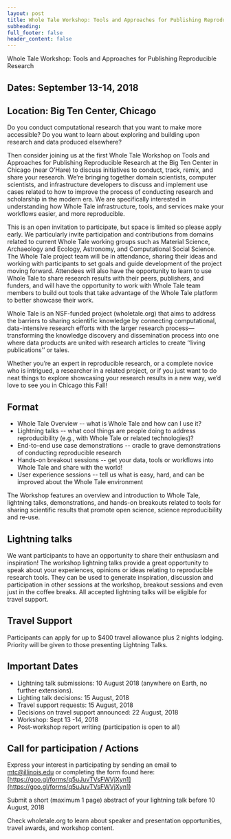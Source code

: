 ```yaml
---
layout: post
title: Whole Tale Workshop: Tools and Approaches for Publishing Reproducible Research
subheading: 
full_footer: false
header_content: false
---
```


Whole Tale Workshop: Tools and Approaches for Publishing Reproducible Research

## Dates: September 13-14, 2018 
## Location: Big Ten Center, Chicago

Do you conduct computational research that you want to make more accessible?  Do you want to learn about exploring and building upon research and data produced elsewhere?  

Then consider joining us at the first Whole Tale Workshop on Tools and Approaches for Publishing Reproducible Research at the Big Ten Center in Chicago (near O’Hare) to discuss initiatives to conduct, track, remix, and share your research. We’re bringing together domain scientists, computer scientists, and infrastructure developers to discuss and implement use cases related to how to improve the process of conducting research and scholarship in the modern era.  We are specifically interested in understanding how Whole Tale infrastructure, tools, and services make your workflows easier, and more reproducible.

This is an open invitation to participate, but space is limited so please apply early.  We particularly invite participation and contributions from domains related to current Whole Tale working groups such as Material Science, Archaeology and Ecology, Astronomy, and Computational Social Science. The Whole Tale project team will be in attendance, sharing their ideas and working with participants to set goals and guide development of the project moving forward.  Attendees will also have the opportunity to learn to use Whole Tale to share research results with their peers, publishers, and funders, and will have the opportunity to work with Whole Tale team members to build out tools that take advantage of the Whole Tale platform to better showcase their work.

Whole Tale is an NSF-funded project (wholetale.org) that aims to address the barriers to sharing scientific knowledge by connecting computational, data-intensive research efforts with the larger research process—transforming the knowledge discovery and dissemination process into one where data products are united with research articles to create ‘‘living publications’’ or tales. 

Whether you’re an expert in reproducible research, or a complete novice who is intrigued, a researcher in a related project, or if you just want to do neat things to explore showcasing your research results in a new way, we’d love to see you in Chicago this Fall!

## Format

 * Whole Tale Overview -- what is Whole Tale and how can I use it? 
 * Lightning talks -- what cool things are people doing to address reproducibility (e.g., with Whole Tale or related technologies)?
 * End-to-end use case demonstrations -- cradle to grave demonstrations of conducting reproducible research
 * Hands-on breakout sessions -- get your data, tools or workflows into Whole Tale and share with the world!
 * User experience sessions -- tell us what is easy, hard, and can be improved about the Whole Tale environment

The Workshop features an overview and introduction to Whole Tale, lightning talks, demonstrations, and hands-on breakouts related to tools for sharing scientific results that promote open science, science reproducibility and re-use.

## Lightning talks

We want participants to have an opportunity to share their enthusiasm and inspiration! The workshop lightning talks provide a great opportunity to speak about your experiences, opinions or ideas relating to reproducible research tools. They can be used to generate inspiration, discussion and participation in other sessions at the workshop, breakout sessions and even just in the coffee breaks. All accepted lightning talks will be eligible for travel support.

## Travel Support

Participants can apply for up to $400 travel allowance plus 2 nights lodging.  Priority will be given to those presenting Lightning Talks. 

## Important Dates

* Lightning talk submissions: 10 August 2018 (anywhere on Earth, no further extensions).
* Lighting talk decisions: 15 August, 2018
* Travel support requests: 15 August, 2018 
* Decisions on travel support announced: 22 August, 2018
* Workshop:  Sept 13 -14, 2018
* Post-workshop report writing (participation is open to all)
 
## Call for participation / Actions

Express your interest in participating by sending an email to mtc@illinois.edu or completing the form found here: [https://goo.gl/forms/q5uJuvTVsFWVjXyn1](https://goo.gl/forms/q5uJuvTVsFWVjXyn1)

Submit a short (maximum 1 page) abstract of your lightning talk before 10 August, 2018

Check wholetale.org to learn about speaker and presentation opportunities, travel awards, and workshop content. 
